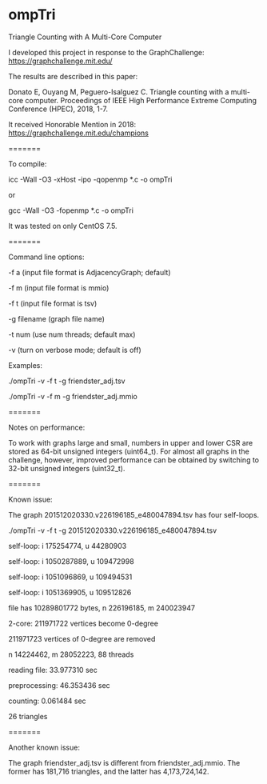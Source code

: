 # ompTri
Triangle Counting with A Multi-Core Computer

I developed this project in response to the GraphChallenge: https://graphchallenge.mit.edu/

The results are described in this paper:

Donato E, Ouyang M, Peguero-Isalguez C.  Triangle counting with a multi-core computer.  Proceedings of IEEE High Performance Extreme Computing Conference (HPEC), 2018, 1-7.

It received Honorable Mention in 2018: https://graphchallenge.mit.edu/champions

=======

To compile:

icc -Wall -O3 -xHost -ipo -qopenmp *.c -o ompTri

or

gcc -Wall -O3 -fopenmp *.c -o ompTri

It was tested on only CentOS 7.5.

=======

Command line options:

-f a (input file format is AdjacencyGraph; default)

-f m (input file format is mmio)

-f t (input file format is tsv)

-g filename (graph file name)

-t num (use num threads; default max)

-v (turn on verbose mode; default is off)

Examples:

./ompTri -v -f t -g friendster_adj.tsv

./ompTri -v -f m -g friendster_adj.mmio

=======

Notes on performance:

To work with graphs large and small, numbers in upper and lower CSR are stored as 64-bit unsigned integers (uint64_t).  For almost all graphs in the challenge, however, improved performance can be obtained by switching to 32-bit unsigned integers (uint32_t).

=======

Known issue:

The graph 201512020330.v226196185_e480047894.tsv has four self-loops.

./ompTri -v -f t -g 201512020330.v226196185_e480047894.tsv

self-loop: i 175254774, u 44280903

self-loop: i 1050287889, u 109472998

self-loop: i 1051096869, u 109494531

self-loop: i 1051369905, u 109512826

file has 10289801772 bytes, n 226196185, m 240023947

2-core: 211971722 vertices become 0-degree

211971723 vertices of 0-degree are removed

n 14224462, m 28052223, 88 threads

reading file:	33.977310 sec

preprocessing:	46.353436 sec

counting:	0.061484 sec

26 triangles

=======

Another known issue:

The graph friendster_adj.tsv is different from friendster_adj.mmio.  The former has 181,716 triangles, and the latter has 4,173,724,142.
